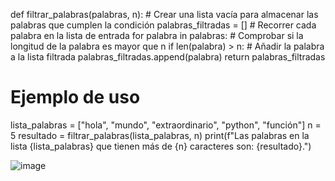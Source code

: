 
def filtrar_palabras(palabras, n):
    # Crear una lista vacía para almacenar las palabras que cumplen la condición
    palabras_filtradas = []
    # Recorrer cada palabra en la lista de entrada
    for palabra in palabras:
        # Comprobar si la longitud de la palabra es mayor que n
        if len(palabra) > n:
            # Añadir la palabra a la lista filtrada
            palabras_filtradas.append(palabra)
    return palabras_filtradas

# Ejemplo de uso
lista_palabras = ["hola", "mundo", "extraordinario", "python", "función"]
n = 5
resultado = filtrar_palabras(lista_palabras, n)
print(f"Las palabras en la lista {lista_palabras} que tienen más de {n} caracteres son: {resultado}.")

![image](https://github.com/user-attachments/assets/f36b8444-f1bb-4d76-bd19-dbd00ea1a25e)

